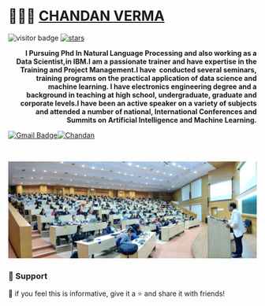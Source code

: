 # 👨🏻‍💻 [CHANDAN VERMA](https://chandanverma.com)
![visitor badge](https://visitor-badge.glitch.me/badge?page_id=jwenjian.visitor-badge&left_color=red&right_color=green&left_text=Hello%20Visitors) [![stars](https://custom-icon-badges.demolab.com/github/stars/DenverCoder1/custom-icon-badges?logo=star)](https://github.com/chandanverma077/custom-icon-badges/stargazers "stars")


<p align="right">
 <b>I Pursuing Phd In Natural Language Processing and also working as a Data Scientist,in IBM.I am a passionate trainer and have expertise in the Training and Project Management.I have  conducted several seminars, training programs on the practical application of data science and machine learning.
I have electronics engineering degree and a background in teaching at high school, undergraduate, graduate and corporate levels.I have been an active speaker on a variety of subjects and attended a number of national, International Conferences and Summits on Artificial Intelligence and Machine Learning.</b>
</p>



[![Gmail Badge](https://img.shields.io/badge/-ChandanVerma-c14438?style=social&logo=Gmail&logoColor=red&link=mailto:mail2chandanverma@gmail.com)](mailto:mail2chandanverma@gmail.com)[![Chandan](https://img.shields.io/badge/-LinkedIn-blue?style=social&logo=Linkedin&logoColor=blue&link=https://www.linkedin.com/in/chandan-shubh-aa448b5a/)](https://www.linkedin.com/in/chandan-shubh-aa448b5a/)

<br>

<img
    src = 'https://github.com/chandanverma07/chandanverma07/blob/main/image1.jpg'
    width = 800
/>


### 🤩 Support

💙 if you feel this is informative, give it a ⭐ and share it with friends!
